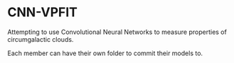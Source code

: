 # CNN-VPFIT
Attempting to use Convolutional Neural Networks to measure properties of circumgalactic clouds.

Each member can have their own folder to commit their models to.
